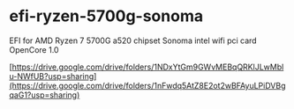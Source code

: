 # efi-ryzen-5700g-sonoma
EFI for AMD Ryzen 7 5700G a520 chipset Sonoma intel wifi pci card OpenCore 1.0

[https://drive.google.com/drive/folders/1NDxYtGm9GWvMEBqQRKlJLwMblu-NWfUB?usp=sharing](https://drive.google.com/drive/folders/1nFwdq5AtZ8E2ot2wBFAyuLPiDVBgqaG1?usp=sharing)


